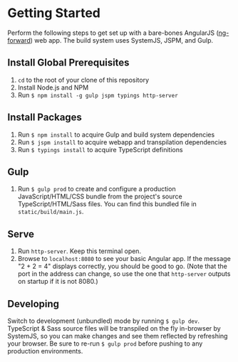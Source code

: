 # Getting Started

Perform the following steps to get set up with a bare-bones AngularJS ([ng-forward](https://github.com/ngUpgraders/ng-forward)) web app. The build system uses SystemJS, JSPM, and Gulp.

## Install Global Prerequisites

1. `cd` to the root of your clone of this repository
1. Install Node.js and NPM
1. Run `$ npm install -g gulp jspm typings http-server`

## Install Packages

1. Run `$ npm install` to acquire Gulp and build system dependencies
1. Run `$ jspm install` to acquire webapp and transpilation dependencies
1. Run `$ typings install` to acquire TypeScript definitions

## Gulp

1. Run `$ gulp prod` to create and configure a production JavaScript/HTML/CSS bundle from the project's source TypeScript/HTML/Sass files. You can find this bundled file in `static/build/main.js`.

## Serve

1. Run `http-server`. Keep this terminal open.
1. Browse to `localhost:8080` to see your basic Angular app. If the message "2 + 2 = 4" displays correctly, you should be good to go. (Note that the port in the address can change, so use the one that `http-server` outputs on startup if it is not 8080.)

## Developing

Switch to development (unbundled) mode by running `$ gulp dev`. TypeScript & Sass source files will be transpiled on the fly in-browser by SystemJS, so you can make changes and see them reflected by refreshing your browser. Be sure to re-run `$ gulp prod` before pushing to any production environments.
